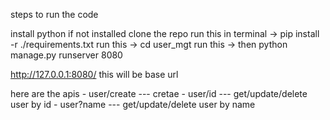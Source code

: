 steps to run the code

  install python if not installed
  clone the repo
  run this in terminal -> pip install -r ./requirements.txt
  run this -> cd user_mgt
  run this -> then python manage.py runserver 8080

  http://127.0.0.1:8080/ this will be base url

  here are the apis
	  - user/create	--- cretae
	  - user/id	--- get/update/delete user by id
	  - user?name	--- get/update/delete user by name
